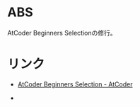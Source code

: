# ABS

AtCoder Beginners Selectionの修行。

# リンク

- [AtCoder Beginners Selection - AtCoder](https://atcoder.jp/contests/abs)

- 
